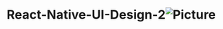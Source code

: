 # React-Native-UI-Design-2![Picture](https://user-images.githubusercontent.com/83459326/171073153-3b8ed3d2-baa7-45cc-a296-31f1232c4f10.PNG)
